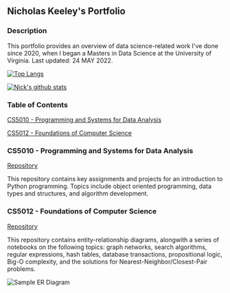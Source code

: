 ## Nicholas Keeley's Portfolio


### Description

This portfolio provides an overview of data science-related work I've done since 2020, when I began a Masters in Data Science at the University of Virginia. Last updated: 24 MAY 2022.

[![Top Langs](https://github-readme-stats.vercel.app/api/top-langs/?username=nkeeley)](https://github.com/nkeeley/github-readme-stats)

[![Nick's github stats](https://github-readme-stats.vercel.app/api?username=nkeeley&count_private=true&show_icons=true&theme=radical&hide_rank=false)](https://github.com/nkeeley/github-readme-stats)


### Table of Contents

[CS5010 - Programming and Systems for Data Analysis](https://github.com/nkeeley/nkeeley/edit/main/README.md#cs5010---programming-and-systems-for-data-analysis)

[CS5012 - Foundations of Computer Science](https://github.com/nkeeley/nkeeley/edit/main/README.md#cs5012---foundations-of-computer-science)

### CS5010 - Programming and Systems for Data Analysis

[Repository](https://github.com/nkeeley/CS5010-Programming_and_Systems_for_Data_Analysis)

This repository contains key assignments and projects for an introduction to Python programming. Topics include object oriented programming, data types and structures, and algorithm development.

### CS5012 - Foundations of Computer Science

[Repository](https://github.com/nkeeley/CS5012-Foundations_of_Computer_Science)

This repository contains entity-relationship diagrams, alongwith a series of notebooks on the following topics: graph networks, search algorithms, regular expressions, hash tables, database transactions, propositional logic, Big-O complexity, and the solutions for Nearest-Neighbor/Closest-Pair problems.

![Sample ER Diagram](https://app.diagrams.net/#Hnkeeley%2FCS5012-Foundations_of_Computer_Science%2Fmain%2FKeeley_HW8.6_24OCT2020)

<!--
**nkeeley/nkeeley** is a ✨ _special_ ✨ repository because its `README.md` (this file) appears on your GitHub profile.

Here are some ideas to get you started:

- 🔭 I’m currently working on ...
- 🌱 I’m currently learning ...
- 👯 I’m looking to collaborate on ...
- 🤔 I’m looking for help with ...
- 💬 Ask me about ...
- 📫 How to reach me: ...
- 😄 Pronouns: ...
- ⚡ Fun fact: ...
-->
